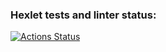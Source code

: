 ### Hexlet tests and linter status:
[![Actions Status](https://github.com/Obolduy/php-project-48/actions/workflows/hexlet-check.yml/badge.svg)](https://github.com/Obolduy/php-project-48/actions)